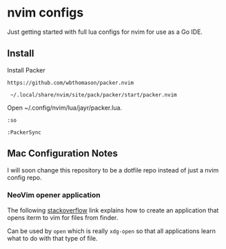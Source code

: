 # nvim configs

Just getting started with full lua configs for nvim for use as a Go IDE.

## Install

Install Packer

`https://github.com/wbthomason/packer.nvim`

```git clone --depth 1 https://github.com/wbthomason/packer.nvim\
 ~/.local/share/nvim/site/pack/packer/start/packer.nvim
```

Open ~/.config/nvim/lua/jayr/packer.lua.

`:so`

`:PackerSync`

## Mac Configuration Notes

I will soon change this repository to be a dotfile repo instead of just a nvim config repo.

### NeoVim opener application

The following
[stackoverflow](https://stackoverflow.com/questions/66298660/how-do-i-make-neovim-my-default-text-code-editor)
link explains how to create an application that opens iterm to vim for files from finder.

Can be used by `open` which is really `xdg-open` so that all applications learn what to do with that type of file.

